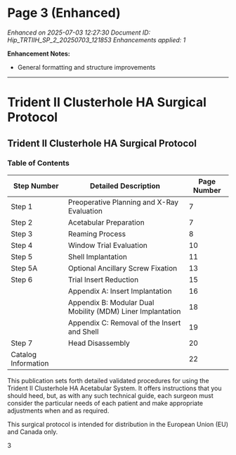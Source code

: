 # Page 3 (Enhanced)

*Enhanced on 2025-07-03 12:27:30*
*Document ID: Hip_TRTIIH_SP_2_20250703_121853*
*Enhancements applied: 1*

**Enhancement Notes:**
- General formatting and structure improvements

---

# Trident II Clusterhole HA Surgical Protocol

## Trident II Clusterhole HA Surgical Protocol

### Table of Contents

| Step Number | Detailed Description | Page Number |
|-------------|----------------------|-------------|
| Step 1 | Preoperative Planning and X-Ray Evaluation | 7 |
| Step 2 | Acetabular Preparation | 7 |
| Step 3 | Reaming Process | 8 |
| Step 4 | Window Trial Evaluation | 10 |
| Step 5 | Shell Implantation | 11 |
| Step 5A | Optional Ancillary Screw Fixation | 13 |
| Step 6 | Trial Insert Reduction | 15 |
| | Appendix A: Insert Implantation | 16 |
| | Appendix B: Modular Dual Mobility (MDM) Liner Implantation | 18 |
| | Appendix C: Removal of the Insert and Shell | 19 |
| Step 7 | Head Disassembly | 20 |
| Catalog Information | | 22 |

This publication sets forth detailed validated procedures for using the Trident II Clusterhole HA Acetabular System. It offers instructions that you should heed, but, as with any such technical guide, each surgeon must consider the particular needs of each patient and make appropriate adjustments when and as required.

This surgical protocol is intended for distribution in the European Union (EU) and Canada only.

3
